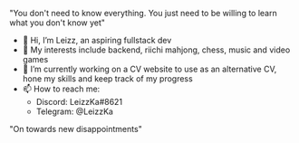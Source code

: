 "You don't need to know everything. You just need to be willing to learn what you don't know yet"

- 👋 Hi, I’m Leizz, an aspiring fullstack dev
- 👀 My interests include backend, riichi mahjong, chess, music and video games
- 🌱 I’m currently working on a CV website to use as an alternative CV, hone my skills and keep track of my progress
- 📫 How to reach me:
  - Discord: LeizzKa#8621
  - Telegram: @LeizzKa

"On towards new disappointments"

